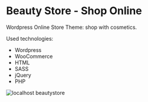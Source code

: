 
# Beauty Store - Shop Online

Wordpress Online Store Theme: shop with cosmetics. 

Used technologies:

* Wordpress
* WooCommerce
* HTML
* SASS
* jQuery
* PHP


![localhost beautystore](https://user-images.githubusercontent.com/32043294/34086186-46b53418-e39a-11e7-93c6-bbb5186fefd3.png)


